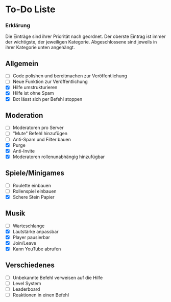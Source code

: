 # To-Do Liste

### Erklärung

Die Einträge sind ihrer Priorität nach geordnet. Der oberste Eintrag ist immer der wichtigste, der jeweiligen Kategorie. Abgeschlossene sind jeweils in ihrer Kategorie unten angehängt.

## Allgemein

- [ ] Code polishen und bereitmachen zur Veröffentlichung
- [ ] Neue Funktion zur Veröffentlichung
- [x] Hilfe umstrukturieren
- [x] Hilfe ist ohne Spam
- [x] Bot lässt sich per Befehl stoppen

## Moderation

- [ ] Moderatoren pro Server 
- [ ] "Mute" Befehl hinzufügen
- [ ] Anti-Spam und Filter bauen
- [x] Purge
- [x] Anti-Invite
- [x] Moderatoren rollenunabhängig hinzufügbar

## Spiele/Minigames

- [ ] Roulette einbauen
- [ ] Rollenspiel einbauen
- [x] Schere Stein Papier

## Musik

- [ ] Warteschlange
- [x] Lautstärke anpassbar
- [x] Player pausierbar
- [x] Join/Leave
- [x] Kann YouTube abrufen

## Verschiedenes

- [ ] Unbekannte Befehl verweisen auf die Hilfe
- [ ] Level System
- [ ] Leaderboard
- [ ] Reaktionen in einen Befehl